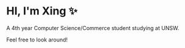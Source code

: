 # HI, I'm Xing ✨

A 4th year Computer Science/Commerce student studying at UNSW.

Feel free to look around!

<!---
xincczn/xincczn is a ✨ special ✨ repository because its `README.md` (this file) appears on your GitHub profile.
You can click the Preview link to take a look at your changes.
--->
